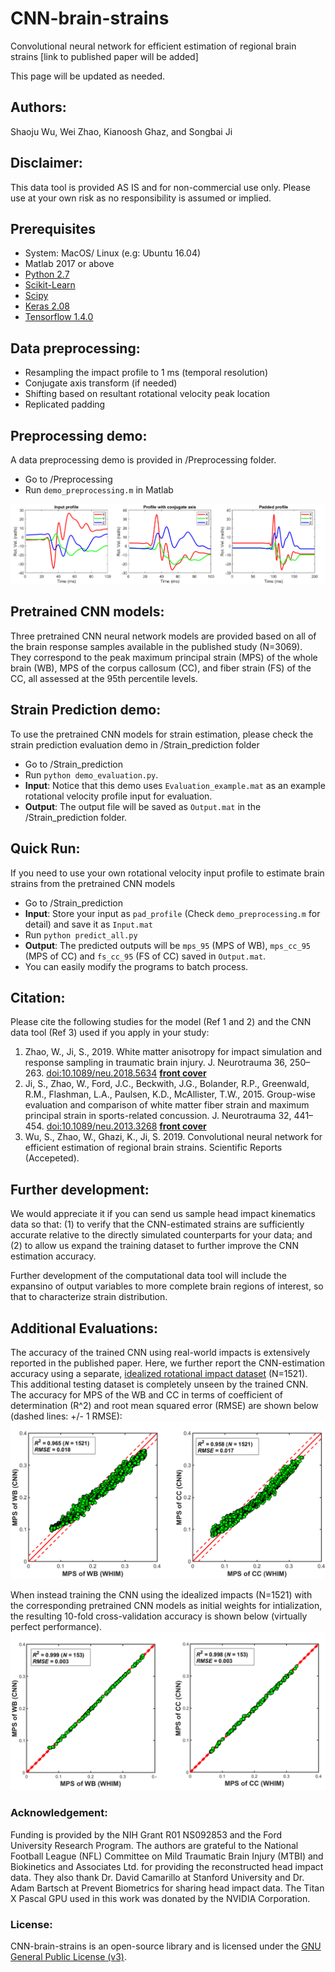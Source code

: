 # CNN-brain-strains
Convolutional neural network for efficient estimation of  regional brain strains [link to published paper will be added]

This page will be updated as needed. 

## Authors:
Shaoju Wu, Wei Zhao, Kianoosh Ghaz, and Songbai Ji

## Disclaimer:

This data tool is provided AS IS and for non-commercial use only. Please use at your own risk as no responsibility is assumed or implied.

## Prerequisites
- System: MacOS/ Linux (e.g: Ubuntu 16.04)
- Matlab 2017 or above
- [Python 2.7](https://www.anaconda.com/distribution/)
- [Scikit-Learn](https://scikit-learn.org/stable/install.html)
- [Scipy](https://www.scipy.org/)
- [Keras 2.08](http://faroit.com/keras-docs/2.0.8/#installation)
- [Tensorflow 1.4.0](https://pypi.org/project/tensorflow/1.4.0/#files)
## Data preprocessing:
- Resampling the impact profile to 1 ms (temporal resolution) 
- Conjugate axis transform (if needed)
- Shifting based on resultant rotational velocity peak location
- Replicated padding

## Preprocessing demo:
A data preprocessing demo is provided in /Preprocessing folder.
- Go to /Preprocessing
- Run `demo_preprocessing.m` in Matlab

![](https://github.com/Jilab-biomechanics/CNN-brain-strains/blob/master/figures/preprocessing.png)

## Pretrained CNN models:
Three pretrained CNN neural network models are provided based on all of the brain response samples available in the published study (N=3069). They correspond to the peak maximum principal strain (MPS) of the whole brain (WB), MPS of the corpus callosum (CC), and fiber strain (FS) of the CC, all assessed at the 95th percentile levels. 

## Strain Prediction demo:
To use the pretrained CNN models for strain estimation, please check the strain prediction evaluation demo in /Strain_prediction folder
- Go to /Strain_prediction
- Run `python demo_evaluation.py`. 
- **Input**: Notice that this demo uses `Evaluation_example.mat` as an example rotational velocity profile input for evaluation. 
- **Output**: The output file will be saved as `Output.mat` in the /Strain_prediction folder.

## Quick Run:
If you need to use your own rotational velocity input profile to estimate brain strains from the pretrained CNN models 
- Go to /Strain_prediction
- **Input**: Store your input as `pad_profile` (Check `demo_preprocessing.m` for detail) and save it as `Input.mat`
- Run `python predict_all.py`
- **Output**: The predicted outputs will be `mps_95` (MPS of WB), `mps_cc_95` (MPS of CC) and `fs_cc_95` (FS of CC) saved in `Output.mat`. 
- You can easily modify the programs to batch process.

## Citation:
Please cite the following studies for the model (Ref 1 and 2) and the CNN data tool (Ref 3) used if you apply in your study:

1. Zhao, W., Ji, S., 2019. White matter anisotropy for impact simulation and response sampling in traumatic brain injury. J. Neurotrauma 36, 250–263. [doi:10.1089/neu.2018.5634](https://www.liebertpub.com/doi/abs/10.1089/neu.2018.5634) **[front cover](http://online.liebertpub.com/toc/neu/36/2)**
2. Ji, S., Zhao, W., Ford, J.C., Beckwith, J.G., Bolander, R.P., Greenwald, R.M., Flashman, L.A., Paulsen, K.D., McAllister, T.W., 2015. Group-wise evaluation and comparison of white matter fiber strain and maximum principal strain in sports-related concussion. J. Neurotrauma 32, 441–454. [doi:10.1089/neu.2013.3268](https://www.liebertpub.com/doi/10.1089/neu.2013.3268) **[front cover](https://www.liebertpub.com/toc/neu/32/7)**
3. Wu, S., Zhao, W., Ghazi, K., Ji, S. 2019. Convolutional neural network for efficient estimation of  regional brain strains. Scientific Reports (Accepeted). 

## Further development:
We would appreciate it if you can send us sample head impact kinematics data so that: (1) to verify that the CNN-estimated strains are sufficiently accurate relative to the directly simulated counterparts for your data; and (2) to allow us expand the training dataset to further improve the CNN estimation accuracy.

Further development of the computational data tool will include the expansino of output variables to more complete brain regions of interest, so that to characterize strain distribution. 

## Additional Evaluations:
The accuracy of the trained CNN using real-world impacts is extensively reported in the published paper. Here, we further report the CNN-estimation accuracy using a separate, [idealized rotational impact dataset](https://link.springer.com/article/10.1007%2Fs10439-017-1888-3) (N=1521). This additional testing dataset is completely unseen by the trained CNN. The accuracy for MPS of the WB and CC in terms of coefficient of determination (R^2) and root mean squared error (RMSE) are shown below (dashed lines: +/- 1 RMSE):
![](https://github.com/Jilab-biomechanics/CNN-brain-strains/blob/master/figures/Testing_results.png)

When instead training the CNN using the idealized impacts (N=1521) with the corresponding pretrained CNN models as initial weights for intialization, the resulting 10-fold cross-validation accuracy is shown below (virtually perfect performance).
![](https://github.com/Jilab-biomechanics/CNN-brain-strains/blob/master/figures/Testing_results_idealized_dataset.png)

### Acknowledgement:
Funding is provided by the NIH Grant R01 NS092853 and the Ford University Research Program. The authors are grateful to the National Football League (NFL) Committee on Mild Traumatic Brain Injury (MTBI) and Biokinetics and Associates Ltd. for providing the reconstructed head impact data. They also thank Dr. David Camarillo at Stanford University and Dr. Adam Bartsch at Prevent Biometrics for sharing head impact data. The Titan X Pascal GPU used in this work was donated by the NVIDIA Corporation. 

### License:
CNN-brain-strains is an open-source library and is licensed under the [GNU General Public License (v3)](https://www.gnu.org/licenses/gpl-3.0.en.html). 
